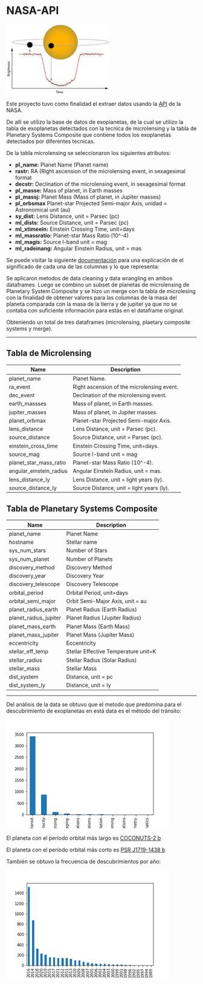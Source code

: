 # NASA-API

![image.png](transit.jpeg)

Este proyecto tuvo como finalidad el extraer datos usando la [API](https://api.nasa.gov) de la NASA.

De allí se utilizo la base de datos de exoplanetas, de la cual se utilizo la tabla de exoplanetas detectados con la tecnica de microlensing y la tabla de Planetary Systems Composite que contiene todos los exoplanetas detectados por diferentes tecnicas.

De la tabla microlensing se seleccionaron los siguientes atributos: 

- **pl_name:** Planet Name (Planet name)
- **rastr:** RA (Right ascension of the microlensing event, in sexagesimal format
- **decstr:** Declination of the microlensing event, in sexagesimal format
- **pl_masse:** Mass of planet, in Earth masses
- **pl_massj:** Planet Mass (Mass of planet, in Jupiter masses)
- **pl_orbsmax** Planet-star Projected Semi-major Axis, unidad = Astronomical unit (au) 
- **sy_dist:** Lens Distance, unit = Parsec (pc)
- **ml_dists:** Source Distance, unit = Parsec (pc)
- **ml_xtimeein:** Einstein Crossing Time, unit=days 
- **ml_massratio:** Planet-star Mass Ratio (10^-4)
- **ml_magis:** Source I-band unit = mag 
- **ml_radeinang:** Angular Einstein Radius, unit = mas 

Se puede visitar la siguiente [documentación](https://exoplanetarchive.ipac.caltech.edu/docs/microlensing-column-mapping.pdf) para una explicación de el significado de cada una de las columnas y lo que representa:

Se aplicaron metodos de data cleaning y data wrangling en ambos dataframes. Luego se combino un subset de planetas de microlensing de Planetary System Composite y se hizo un merge con la tabla de microlesing con la finalidad de obtener 
valores para las columnas de la masa del planeta comparada con la masa de la tierra y de jupiter ya que no se contaba con suficiente información para estás en el dataframe original. 

Obteniendo un total de tres dataframes (microlensing, plaetary composite systems y merge).

---
## Tabla de Microlensing

| Name  | Description |
| ------------- | ------------- |
| planet_name	  | Planet Name. |
| ra_event	  | Right ascension of the microlensing event. |
| dec_event | Declination of the microlensing event. |
| earth_massses	 | Mass of planet, in Earth masses.  |
| jupiter_masses | Mass of planet, in Jupiter masses. |
| planet_orbmax  |Planet-star Projected Semi-major Axis. |
| lens_distance | Lens Distance, unit = Parsec (pc). |
| source_distance | Source Distance, unit = Parsec (pc). |
| einstein_cross_time | Einstein Crossing Time, unit=days.  |
| source_mag  | Source I-band unit = mag
| planet_star_mass_ratio  | Planet-star Mass Ratio (10^-4). |
| angular_einstein_radius | Angular Einstein Radius, unit = mas. |
| lens_distance_ly | Lens Distance, unit = light years (ly). |
| source_distance_ly  | Source Distance, unit = light years (ly). |

## Tabla de Planetary Systems Composite

| Name  | Description |
| ------------- | ------------- |
| planet_name | Planet Name |
| hostname | Stellar name |
| sys_num_stars | Number of Stars |
| sys_num_planet | Number of Planets |
| discovery_method | Discovery Method |
| discovery_year | Discovery Year |
| discovery_telescope | Discovery Telescope |
| orbital_period | Orbital Period, unit=days |
| orbital_semi_major | Orbit Semi-Major Axis, unit = au |
| planet_radius_earth | Planet Radius (Earth Radius) |
| planet_radius_jupiter | Planet Radius (Jupiter Radius) |
| planet_mass_earth | Planet Mass (Earth Mass) |
| planet_mass_jupiter | Planet Mass (Jupiter Mass) |
| eccentricity | Eccentricity |
| stellar_eff_temp | Stellar Effective Temperature unit=K |
| stellar_radius | Stellar Radius (Solar Radius) |
| stellar_mass | Stellar Mass |
| dist_system | Distance, unit = pc |
| dist_system_ly | Distance, unit = ly |

--- 

Del análisis de la data se obtuvo que el metodo que predomina para el descubrimiento de exoplanetas en está data es el método del tránsito:

![Discovery Method](bar_discovery_method.png)

El planeta con el período orbital más largo es [COCONUTS-2 b](https://exoplanets.nasa.gov/exoplanet-catalog/7945/coconuts-2-b/)

El planeta con el período orbital más corto es [PSR J1719-1438 b](https://exoplanets.nasa.gov/exoplanet-catalog/7138/psr-j1719-1438-b/)

También se obtuvo la frecuencia de descubrimientos por año:

![Discoveries by year](bar_year.png)
